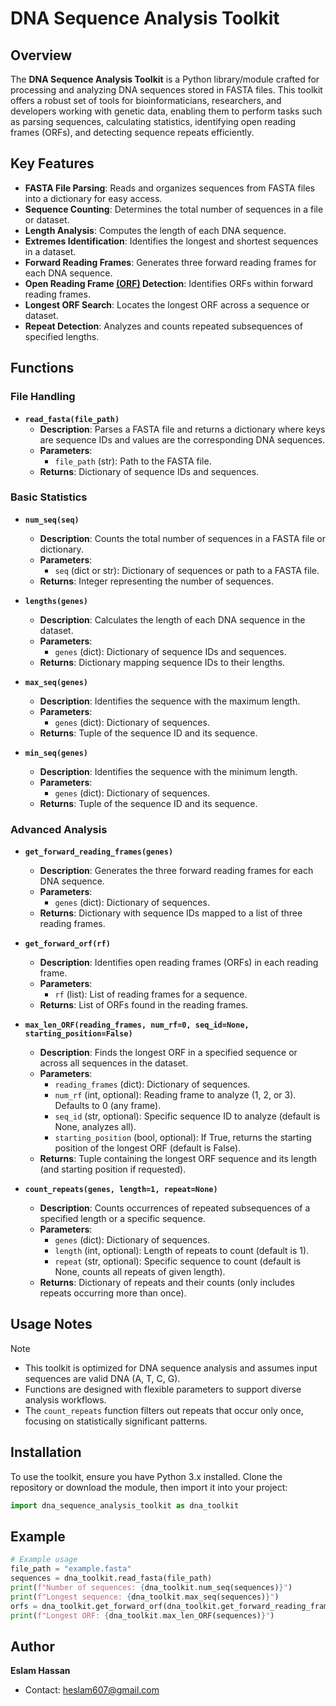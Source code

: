 # DNA Sequence Analysis Toolkit

## Overview
The **DNA Sequence Analysis Toolkit** is a Python library/module crafted for processing and analyzing DNA sequences stored in FASTA files. This toolkit offers a robust set of tools for bioinformaticians, researchers, and developers working with genetic data, enabling them to perform tasks such as parsing sequences, calculating statistics, identifying open reading frames (ORFs), and detecting sequence repeats efficiently.

## Key Features
- **FASTA File Parsing**: Reads and organizes sequences from FASTA files into a dictionary for easy access.
- **Sequence Counting**: Determines the total number of sequences in a file or dataset.
- **Length Analysis**: Computes the length of each DNA sequence.
- **Extremes Identification**: Identifies the longest and shortest sequences in a dataset.
- **Forward Reading Frames**: Generates three forward reading frames for each DNA sequence.
- **Open Reading Frame <ins>(ORF)</ins> Detection**: Identifies ORFs within forward reading frames.
- **Longest ORF Search**: Locates the longest ORF across a sequence or dataset.
- **Repeat Detection**: Analyzes and counts repeated subsequences of specified lengths.

## Functions
### File Handling
- **`read_fasta(file_path)`**  
  - **Description**: Parses a FASTA file and returns a dictionary where keys are sequence IDs and values are the corresponding DNA sequences.
  - **Parameters**: 
    - `file_path` (str): Path to the FASTA file.
  - **Returns**: Dictionary of sequence IDs and sequences.

### Basic Statistics
- **`num_seq(seq)`**  
  - **Description**: Counts the total number of sequences in a FASTA file or dictionary.
  - **Parameters**: 
    - `seq` (dict or str): Dictionary of sequences or path to a FASTA file.
  - **Returns**: Integer representing the number of sequences.

- **`lengths(genes)`**  
  - **Description**: Calculates the length of each DNA sequence in the dataset.
  - **Parameters**: 
    - `genes` (dict): Dictionary of sequence IDs and sequences.
  - **Returns**: Dictionary mapping sequence IDs to their lengths.

- **`max_seq(genes)`**  
  - **Description**: Identifies the sequence with the maximum length.
  - **Parameters**: 
    - `genes` (dict): Dictionary of sequences.
  - **Returns**: Tuple of the sequence ID and its sequence.

- **`min_seq(genes)`**  
  - **Description**: Identifies the sequence with the minimum length.
  - **Parameters**: 
    - `genes` (dict): Dictionary of sequences.
  - **Returns**: Tuple of the sequence ID and its sequence.

### Advanced Analysis
- **`get_forward_reading_frames(genes)`**  
  - **Description**: Generates the three forward reading frames for each DNA sequence.
  - **Parameters**: 
    - `genes` (dict): Dictionary of sequences.
  - **Returns**: Dictionary with sequence IDs mapped to a list of three reading frames.

- **`get_forward_orf(rf)`**  
  - **Description**: Identifies open reading frames (ORFs) in each reading frame.
  - **Parameters**: 
    - `rf` (list): List of reading frames for a sequence.
  - **Returns**: List of ORFs found in the reading frames.

- **`max_len_ORF(reading_frames, num_rf=0, seq_id=None, starting_position=False)`**  
  - **Description**: Finds the longest ORF in a specified sequence or across all sequences in the dataset.
  - **Parameters**: 
    - `reading_frames` (dict): Dictionary of sequences.
    - `num_rf` (int, optional): Reading frame to analyze (1, 2, or 3). Defaults to 0 (any frame).
    - `seq_id` (str, optional): Specific sequence ID to analyze (default is None, analyzes all).
    - `starting_position` (bool, optional): If True, returns the starting position of the longest ORF (default is False).
  - **Returns**: Tuple containing the longest ORF sequence and its length (and starting position if requested).

- **`count_repeats(genes, length=1, repeat=None)`**  
  - **Description**: Counts occurrences of repeated subsequences of a specified length or a specific sequence.
  - **Parameters**: 
    - `genes` (dict): Dictionary of sequences.
    - `length` (int, optional): Length of repeats to count (default is 1).
    - `repeat` (str, optional): Specific sequence to count (default is None, counts all repeats of given length).
  - **Returns**: Dictionary of repeats and their counts (only includes repeats occurring more than once).

## Usage Notes
>[!NOTE]  
>- This toolkit is optimized for DNA sequence analysis and assumes input sequences are valid DNA (A, T, C, G).  
>- Functions are designed with flexible parameters to support diverse analysis workflows.  
>- The `count_repeats` function filters out repeats that occur only once, focusing on statistically significant patterns.

## Installation
To use the toolkit, ensure you have Python 3.x installed. Clone the repository or download the module, then import it into your project:
```python
import dna_sequence_analysis_toolkit as dna_toolkit
```

## Example
```python
# Example usage
file_path = "example.fasta"
sequences = dna_toolkit.read_fasta(file_path)
print(f"Number of sequences: {dna_toolkit.num_seq(sequences)}")
print(f"Longest sequence: {dna_toolkit.max_seq(sequences)}")
orfs = dna_toolkit.get_forward_orf(dna_toolkit.get_forward_reading_frames(sequences))
print(f"Longest ORF: {dna_toolkit.max_len_ORF(sequences)}")
```

## Author
**Eslam Hassan**  
- Contact: [heslam607@gmail.com](e-mail) 